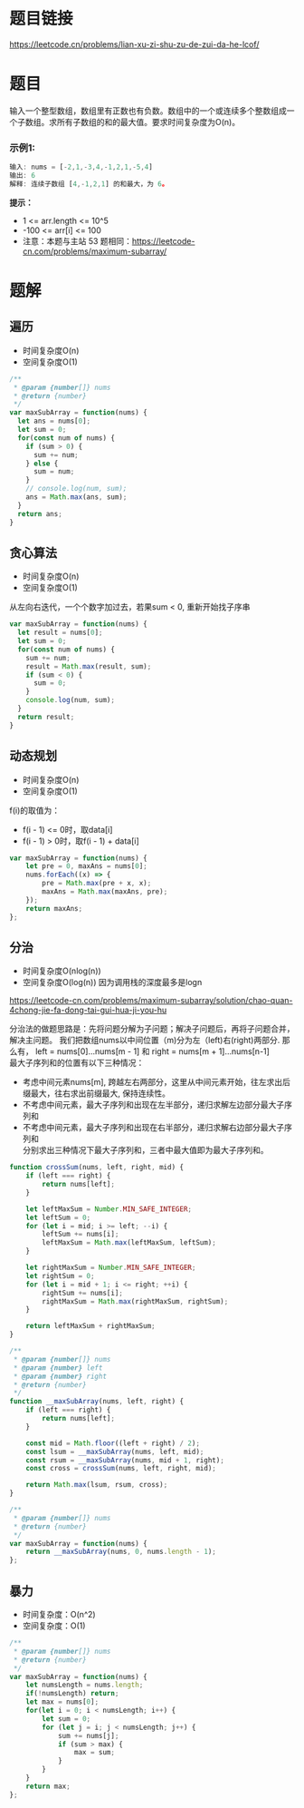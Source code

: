 
# 题目链接

https://leetcode.cn/problems/lian-xu-zi-shu-zu-de-zui-da-he-lcof/

# 题目

输入一个整型数组，数组里有正数也有负数。数组中的一个或连续多个整数组成一个子数组。求所有子数组的和的最大值。要求时间复杂度为O(n)。

### 示例1:

```js
输入: nums = [-2,1,-3,4,-1,2,1,-5,4]
输出: 6
解释: 连续子数组 [4,-1,2,1] 的和最大，为 6。
```

**提示：**
- 1 <= arr.length <= 10^5
- -100 <= arr[i] <= 100
- 注意：本题与主站 53 题相同：https://leetcode-cn.com/problems/maximum-subarray/

# 题解

## 遍历

- 时间复杂度O(n)
- 空间复杂度O(1)

```js
/**
 * @param {number[]} nums
 * @return {number}
 */
var maxSubArray = function(nums) {
  let ans = nums[0];
  let sum = 0;
  for(const num of nums) {
    if (sum > 0) {
      sum += num;
    } else {
      sum = num;
    }
    // console.log(num, sum);
    ans = Math.max(ans, sum);
  }
  return ans;
}
```

## 贪心算法

- 时间复杂度O(n)
- 空间复杂度O(1)
  
从左向右迭代，一个个数字加过去，若果sum < 0, 重新开始找子序串

```js
var maxSubArray = function(nums) {
  let result = nums[0];
  let sum = 0;
  for(const num of nums) {
    sum += num;
    result = Math.max(result, sum);
    if (sum < 0) {
      sum = 0;
    }
    console.log(num, sum);
  }
  return result;
}
```

## 动态规划

- 时间复杂度O(n)
- 空间复杂度O(1) 
  
f(i)的取值为：

- f(i - 1) <= 0时，取data[i]
- f(i - 1) > 0时，取f(i - 1) + data[i]

```js
var maxSubArray = function(nums) {
    let pre = 0, maxAns = nums[0];
    nums.forEach((x) => {
        pre = Math.max(pre + x, x);
        maxAns = Math.max(maxAns, pre);
    });
    return maxAns;
};
```
 
## 分治

- 时间复杂度O(nlog(n))
- 空间复杂度O(log(n)) 因为调用栈的深度最多是logn

https://leetcode-cn.com/problems/maximum-subarray/solution/chao-quan-4chong-jie-fa-dong-tai-gui-hua-ji-you-hu    

分治法的做题思路是：先将问题分解为子问题；解决子问题后，再将子问题合并，解决主问题。
我们把数组nums以中间位置（m)分为左（left)右(right)两部分. 那么有，
left = nums[0]...nums[m - 1] 和 right = nums[m + 1]...nums[n-1]    
最大子序列和的位置有以下三种情况：
- 考虑中间元素nums[m], 跨越左右两部分，这里从中间元素开始，往左求出后缀最大，往右求出前缀最大, 保持连续性。   
- 不考虑中间元素，最大子序列和出现在左半部分，递归求解左边部分最大子序列和    
- 不考虑中间元素，最大子序列和出现在右半部分，递归求解右边部分最大子序列和    
分别求出三种情况下最大子序列和，三者中最大值即为最大子序列和。
```js
function crossSum(nums, left, right, mid) {
    if (left === right) {
        return nums[left];
    }

    let leftMaxSum = Number.MIN_SAFE_INTEGER;
    let leftSum = 0;
    for (let i = mid; i >= left; --i) {
        leftSum += nums[i];
        leftMaxSum = Math.max(leftMaxSum, leftSum);
    }

    let rightMaxSum = Number.MIN_SAFE_INTEGER;
    let rightSum = 0;
    for (let i = mid + 1; i <= right; ++i) {
        rightSum += nums[i];
        rightMaxSum = Math.max(rightMaxSum, rightSum);
    }

    return leftMaxSum + rightMaxSum;
}

/**
 * @param {number[]} nums
 * @param {number} left
 * @param {number} right
 * @return {number}
 */
function __maxSubArray(nums, left, right) {
    if (left === right) {
        return nums[left];
    }

    const mid = Math.floor((left + right) / 2);
    const lsum = __maxSubArray(nums, left, mid);
    const rsum = __maxSubArray(nums, mid + 1, right);
    const cross = crossSum(nums, left, right, mid);

    return Math.max(lsum, rsum, cross);
}

/**
 * @param {number[]} nums
 * @return {number}
 */
var maxSubArray = function(nums) {
    return __maxSubArray(nums, 0, nums.length - 1);
};
```

## 暴力

- 时间复杂度：O(n^2)
- 空间复杂度：O(1)

```js
/**
 * @param {number[]} nums
 * @return {number}
 */
var maxSubArray = function(nums) {
    let numsLength = nums.length;
    if(!numsLength) return; 
    let max = nums[0];
    for(let i = 0; i < numsLength; i++) {
        let sum = 0;
        for (let j = i; j < numsLength; j++) {
            sum += nums[j];
            if (sum > max) {
                max = sum;
            }
        }
    }
    return max;
};
```
